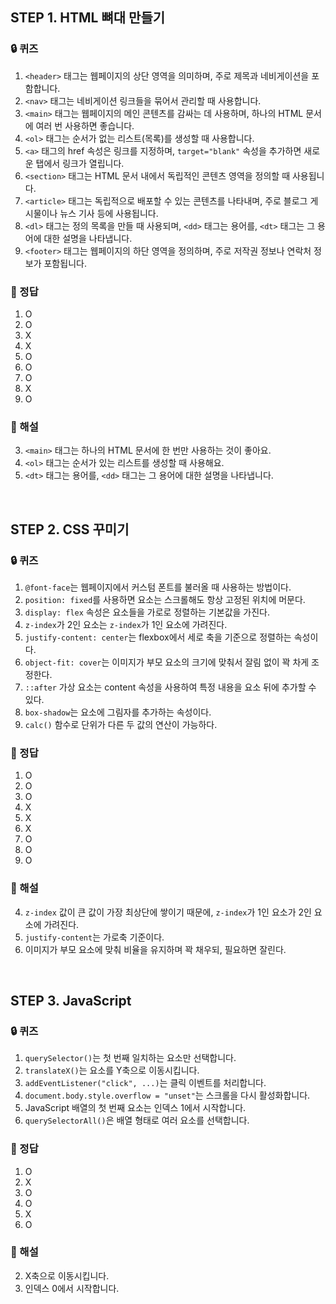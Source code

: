 ## STEP 1. HTML 뼈대 만들기

### 🔒 퀴즈

1. `<header>` 태그는 웹페이지의 상단 영역을 의미하며, 주로 제목과 네비게이션을 포함합니다.
2. `<nav>` 태그는 네비게이션 링크들을 묶어서 관리할 때 사용합니다.
3. `<main>` 태그는 웹페이지의 메인 콘텐츠를 감싸는 데 사용하며, 하나의 HTML 문서에 여러 번 사용하면 좋습니다.
4. `<ol>` 태그는 순서가 없는 리스트(목록)를 생성할 때 사용합니다.
5. `<a>` 태그의 href 속성은 링크를 지정하며, `target="blank"` 속성을 추가하면 새로운 탭에서 링크가 열립니다.
6. `<section>` 태그는 HTML 문서 내에서 독립적인 콘텐츠 영역을 정의할 때 사용됩니다.
7. `<article>` 태그는 독립적으로 배포할 수 있는 콘텐츠를 나타내며, 주로 블로그 게시물이나 뉴스 기사 등에 사용됩니다.
8. `<dl>` 태그는 정의 목록을 만들 때 사용되며, `<dd>` 태그는 용어를, `<dt>` 태그는 그 용어에 대한 설명을 나타냅니다.
9. `<footer>` 태그는 웹페이지의 하단 영역을 정의하며, 주로 저작권 정보나 연락처 정보가 포함됩니다.

### 🔐 정답

1. O
2. O
3. X
4. X
5. O
6. O
7. O
8. X
9. O

### 📝 해설

3. `<main>` 태그는 하나의 HTML 문서에 한 번만 사용하는 것이 좋아요.
4. `<ol>` 태그는 순서가 있는 리스트를 생성할 때 사용해요.
5. `<dt>` 태그는 용어를, `<dd>` 태그는 그 용어에 대한 설명을 나타냅니다.

<br />

## STEP 2. CSS 꾸미기

### 🔒 퀴즈

1. `@font-face`는 웹페이지에서 커스텀 폰트를 불러올 때 사용하는 방법이다.
2. `position: fixed`를 사용하면 요소는 스크롤해도 항상 고정된 위치에 머문다.
3. `display: flex` 속성은 요소들을 가로로 정렬하는 기본값을 가진다.
4. `z-index`가 2인 요소는 `z-index`가 1인 요소에 가려진다.
5. `justify-content: center`는 flexbox에서 세로 축을 기준으로 정렬하는 속성이다.
6. `object-fit: cover`는 이미지가 부모 요소의 크기에 맞춰서 잘림 없이 꽉 차게 조정한다.
7. `::after` 가상 요소는 content 속성을 사용하여 특정 내용을 요소 뒤에 추가할 수 있다.
8. `box-shadow`는 요소에 그림자를 추가하는 속성이다.
9. `calc()` 함수로 단위가 다른 두 값의 연산이 가능하다.

### 🔐 정답

1. O
2. O
3. O
4. X
5. X
6. X
7. O
8. O
9. O

### 📝 해설

4. `z-index` 값이 큰 값이 가장 최상단에 쌓이기 때문에, `z-index`가 1인 요소가 2인 요소에 가려진다.
5. `justify-content`는 가로축 기준이다.
6. 이미지가 부모 요소에 맞춰 비율을 유지하며 꽉 채우되, 필요하면 잘린다.

<br />

## STEP 3. JavaScript

### 🔒 퀴즈

1. `querySelector()`는 첫 번째 일치하는 요소만 선택합니다.
2. `translateX()`는 요소를 Y축으로 이동시킵니다.
3. `addEventListener("click", ...)`는 클릭 이벤트를 처리합니다.
4. `document.body.style.overflow = "unset"`는 스크롤을 다시 활성화합니다.
5. JavaScript 배열의 첫 번째 요소는 인덱스 1에서 시작합니다.
6. `querySelectorAll()`은 배열 형태로 여러 요소를 선택합니다.

### 🔐 정답

1. O
2. X
3. O
4. O
5. X
6. O

### 📝 해설

2. X축으로 이동시킵니다.
3. 인덱스 0에서 시작합니다.
